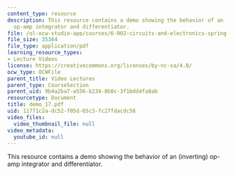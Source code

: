 ```yaml
---
content_type: resource
description: This resource contains a demo showing the behavior of an (inverting)
  op-amp integrator and differentiator.
file: /ol-ocw-studio-app/courses/6-002-circuits-and-electronics-spring-2007/11771c2adc52f05d65c3fc27fdacdc58_demo_17.pdf
file_size: 35364
file_type: application/pdf
learning_resource_types:
- Lecture Videos
license: https://creativecommons.org/licenses/by-nc-sa/4.0/
ocw_type: OCWFile
parent_title: Video Lectures
parent_type: CourseSection
parent_uid: 9b4a2ba7-a556-b234-8b0c-3f1bdd4fa8ab
resourcetype: Document
title: demo_17.pdf
uid: 11771c2a-dc52-f05d-65c3-fc27fdacdc58
video_files:
  video_thumbnail_file: null
video_metadata:
  youtube_id: null
---
```

This resource contains a demo showing the behavior of an (inverting) op-amp integrator and differentiator.